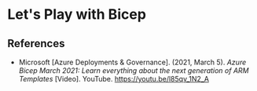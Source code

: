 # Let's Play with Bicep

## References

* Microsoft [Azure Deployments & Governance]. (2021, March 5). _Azure Bicep March 2021: Learn everything about the next generation of ARM Templates_ [Video]. YouTube. <https://youtu.be/l85qv_1N2_A>
